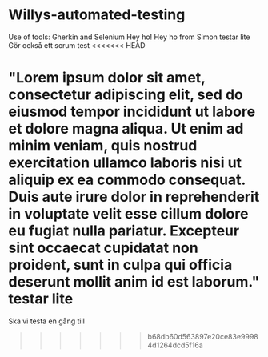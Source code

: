 # Willys-automated-testing
Use of tools: Gherkin and Selenium
Hey ho!
Hey ho from Simon
testar lite
Gör också ett scrum test
<<<<<<< HEAD

"Lorem ipsum dolor sit amet, consectetur adipiscing elit, sed do eiusmod tempor incididunt ut labore et dolore magna aliqua. Ut enim ad minim veniam, quis nostrud exercitation ullamco laboris nisi ut aliquip ex ea commodo consequat. Duis aute irure dolor in reprehenderit in voluptate velit esse cillum dolore eu fugiat nulla pariatur. Excepteur sint occaecat cupidatat non proident, sunt in culpa qui officia deserunt mollit anim id est laborum."
testar lite
=======
Ska vi testa en gång till
>>>>>>> b68db60d563897e20ce83e99984d1264dcd5f16a
